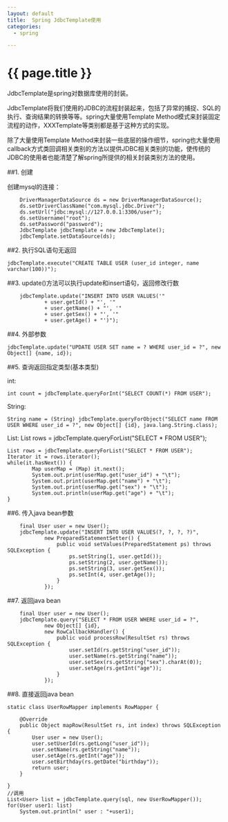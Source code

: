 ```yaml
---
layout: default
title:  Spring JdbcTemplate使用
categories:
  - spring

---
```

# {{ page.title }}

   JdbcTemplate是spring对数据库使用的封装。

   JdbcTemplate将我们使用的JDBC的流程封装起来，包括了异常的捕捉、SQL的执行、查询结果的转换等等。spring大量使用Template Method模式来封装固定流程的动作，XXXTemplate等类别都是基于这种方式的实现。 
   
   除了大量使用Template Method来封装一些底层的操作细节，spring也大量使用callback方式类回调相关类别的方法以提供JDBC相关类别的功能，使传统的JDBC的使用者也能清楚了解spring所提供的相关封装类别方法的使用。 

##1. 创建

创建mysql的连接：

        DriverManagerDataSource ds = new DriverManagerDataSource();
        ds.setDriverClassName("com.mysql.jdbc.Driver");
        ds.setUrl("jdbc:mysql://127.0.0.1:3306/user");
        ds.setUsername("root");
        ds.setPassword("password");
        JdbcTemplate jdbcTemplate = new JdbcTemplate();
        jdbcTemplate.setDataSource(ds);


##2. 执行SQL语句无返回

	jdbcTemplate.execute("CREATE TABLE USER (user_id integer, name varchar(100))"); 

##3. update()方法可以执行update和insert语句，返回修改行数

        jdbcTemplate.update("INSERT INTO USER VALUES('"
                + user.getId() + "', '"
                + user.getName() + "', '"
                + user.getSex() + "', '"
                + user.getAge() + "')");

##4. 外部参数

	jdbcTemplate.update("UPDATE USER SET name = ? WHERE user_id = ?", new Object[] {name, id});

##5. 查询返回指定类型(基本类型)

int:

	int count = jdbcTemplate.queryForInt("SELECT COUNT(*) FROM USER");

String:

	String name = (String) jdbcTemplate.queryForObject("SELECT name FROM USER WHERE user_id = ?", new Object[] {id}, java.lang.String.class);

List:
	List rows = jdbcTemplate.queryForList("SELECT * FROM USER");

	List rows = jdbcTemplate.queryForList("SELECT * FROM USER");
	Iterator it = rows.iterator();
	while(it.hasNext()) {
    		Map userMap = (Map) it.next();
    		System.out.print(userMap.get("user_id") + "\t");
    		System.out.print(userMap.get("name") + "\t");
    		System.out.print(userMap.get("sex") + "\t");
    		System.out.println(userMap.get("age") + "\t");
	}

##6. 传入java bean参数 

        final User user = new User();
        jdbcTemplate.update("INSERT INTO USER VALUES(?, ?, ?, ?)",
                new PreparedStatementSetter() {
                    public void setValues(PreparedStatement ps) throws SQLException {
                        ps.setString(1, user.getId());
                        ps.setString(2, user.getName());
                        ps.setString(3, user.getSex());
                        ps.setInt(4, user.getAge());
                    }
                });

##7. 返回java bean

        final User user = new User();
        jdbcTemplate.query("SELECT * FROM USER WHERE user_id = ?",
                new Object[] {id},
                new RowCallbackHandler() {
                    public void processRow(ResultSet rs) throws SQLException {
                        user.setId(rs.getString("user_id"));
                        user.setName(rs.getString("name"));
                        user.setSex(rs.getString("sex").charAt(0));
                        user.setAge(rs.getInt("age"));
                    }
                });

##8.  直接返回java bean

    static class UserRowMapper implements RowMapper {

        @Override
        public Object mapRow(ResultSet rs, int index) throws SQLException {
            User user = new User();
            user.setUserId(rs.getLong("user_id"));
            user.setName(rs.getString("name"));
            user.setAge(rs.getInt("age"));
            user.setBirthday(rs.getDate("birthday"));
            return user;
        }

    }
    //调用
    List<User> list = jdbcTemplate.query(sql, new UserRowMapper());
    for(User user1: list)
        System.out.println(" user : "+user1);


